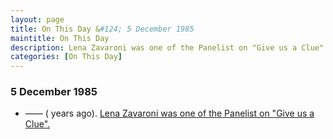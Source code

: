 ```yaml
---
layout: page
title: On This Day &#124; 5 December 1985
maintitle: On This Day
description: Lena Zavaroni was one of the Panelist on "Give us a Clue".
categories: [On This Day]
---
```


### 5 December 1985
* —— (<span id="age1"></span> years ago). [Lena Zavaroni was one of the Panelist on "Give us a Clue".](/thames%20television/1985/12/05/give-us-a-clue.html)

<!-- Script for calculating number of years ago -->
<script>
var dob = '19851205';
var year = Number(dob.substr(0, 4));
var month = Number(dob.substr(4, 2)) - 1;
var day = Number(dob.substr(6, 2));
var today = new Date();
var age1 = today.getFullYear() - year;
if (today.getMonth() < month || (today.getMonth() == month && today.getDate() < day)) {
age1--;
}
document.getElementById("age1").innerHTML=age1;
</script>

